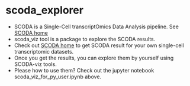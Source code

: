 # scoda_explorer
- SCODA is a Single-Cell transcriptOmics Data Analysis pipeline. See [SCODA home](https://mlbi-lab.net)
- scoda_viz tool is a package to explore the SCODA results.
- Check out [SCODA home](https://mlbi-lab.net) to get SCODA result for your own single-cell transcriptomic datasets.
- Once you get the results, you can explore them by yourself using SCODA-viz tools.
- Please how to use them? Check out the jupyter notebook scoda_viz_for_py_user.ipynb above.
